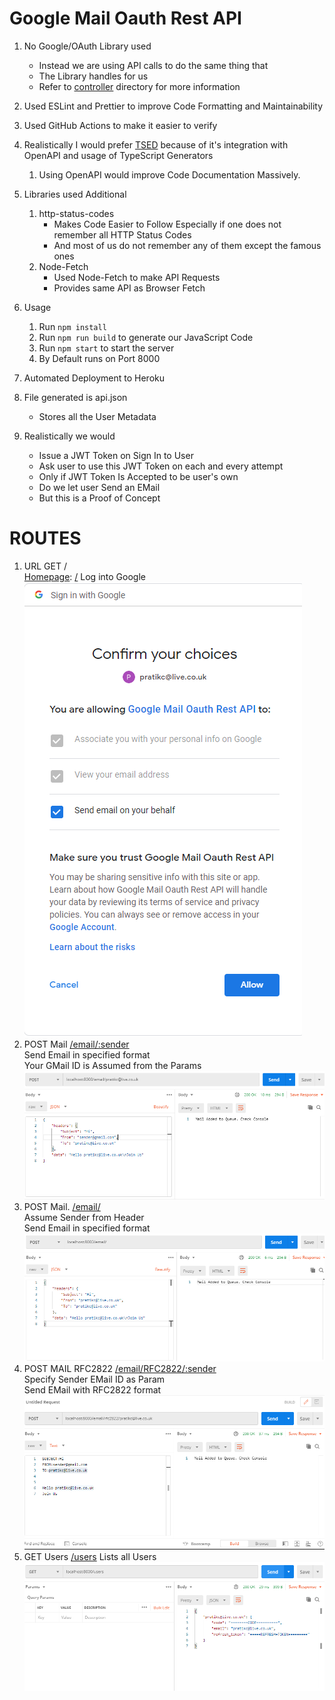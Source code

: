 # Google Mail Oauth Rest API

1. No Google/OAuth Library used
    - Instead we are using API calls to do the same thing that
    - The Library handles for us
    - Refer to [controller](/controller) directory for more information
2. Used ESLint and Prettier to improve Code Formatting and Maintainability
3. Used GitHub Actions to make it easier to verify
4. Realistically I would prefer [TSED](https://tsed.io/) because of it's integration with OpenAPI and usage of TypeScript Generators
    1. Using OpenAPI would improve Code Documentation Massively.
5. Libraries used Additional

    1. http-status-codes
        - Makes Code Easier to Follow Especially if one does not remember all HTTP Status Codes
        - And most of us do not remember any of them except the famous ones
    2. Node-Fetch
        - Used Node-Fetch to make API Requests
        - Provides same API as Browser Fetch

6. Usage
    1. Run `npm install`
    2. Run `npm run build` to generate our JavaScript Code
    3. Run `npm start` to start the server
    4. By Default runs on Port 8000
7. Automated Deployment to Heroku
8. File generated is api.json
    - Stores all the User Metadata
9. Realistically we would
    - Issue a JWT Token on Sign In to User
    - Ask user to use this JWT Token on each and every attempt
    - Only if JWT Token Is Accepted to be user's own
    - Do we let user Send an EMail
    - But this is a Proof of Concept

# ROUTES

1.  URL GET /  
    [Homepage](/): [/](/) Log into Google  
    ![Homepage](docs/SignIn.png)
2.  POST Mail [/email/:sender](/email/:sender)  
    Send Email in specified format  
    Your GMail ID is Assumed from the Params  
     ![Send EMail](docs/SendMail.png)
3.  POST Mail. [/email/](/email)  
    Assume Sender from Header  
     Send Email in specified format  
     ![Send EMail](docs/SendMailNoParams.png)
4.  POST MAIL RFC2822 [/email/RFC2822/:sender](/email/RFC2822)  
    Specify Sender EMail ID as Param  
     Send EMail with RFC2822 format
    ![Send RFC2822 EMail](docs/RFC2822Mail.png)
5.  GET Users [/users](/users) Lists all Users  
    ![List Registered Local Users](docs/Users.png)

